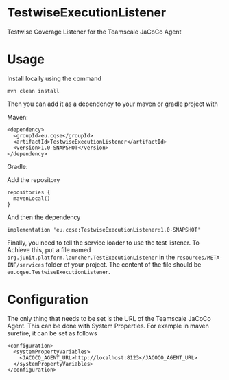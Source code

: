 # TestwiseExecutionListener
Testwise Coverage Listener for the Teamscale JaCoCo Agent

# Usage
Install locally using the command

```mvn clean install```

Then you can add it as a dependency to your maven or gradle project with 

Maven:
```
<dependency>
  <groupId>eu.cqse</groupId>
  <artifactId>TestwiseExecutionListener</artifactId>
  <version>1.0-SNAPSHOT</version>
</dependency>
```

Gradle:

Add the repository
```
repositories {
  mavenLocal()
}
```
And then the dependency
```
implementation 'eu.cqse:TestwiseExecutionListener:1.0-SNAPSHOT'
```

Finally, you need to tell the service loader to use the test listener.
To Achieve this, put a file named ```org.junit.platform.launcher.TestExecutionListener``` in the `resources/META-INF/services` folder of your project.
The content of the file should be ```eu.cqse.TestwiseExecutionListener```.

# Configuration
The only thing that needs to be set is the URL of the Teamscale JaCoCo Agent.
This can be done with System Properties. 
For example in maven surefire, it can be set as follows
```
<configuration>
  <systemPropertyVariables>
    <JACOCO_AGENT_URL>http://localhost:8123</JACOCO_AGENT_URL>
  </systemPropertyVariables>
</configuration>
```

